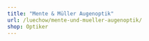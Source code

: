 ```yaml
---
title: "Mente & Müller Augenoptik"
url: /luechow/mente-und-mueller-augenoptik/
shop: Optiker
---
```

